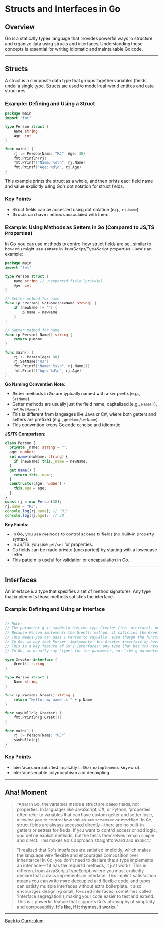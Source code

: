 # Structs and Interfaces in Go

## Overview

Go is a statically typed language that provides powerful ways to structure and organize data using structs and interfaces. Understanding these concepts is essential for writing idiomatic and maintainable Go code.

---

## Structs

A struct is a composite data type that groups together variables (fields) under a single type. Structs are used to model real-world entities and data structures.

### Example: Defining and Using a Struct
```go
package main
import "fmt"

type Person struct {
    Name string
    Age  int
}

func main() {
    rj := Person{Name: "RJ", Age: 30}
    fmt.Println(rj)
    fmt.Printf("Name: %s\n", rj.Name)
    fmt.Printf("Age: %d\n", rj.Age)
}
```

This example prints the struct as a whole, and then prints each field name and value explicitly using Go's dot notation for struct fields.

### Key Points
- Struct fields can be accessed using dot notation (e.g., `rj.Name`).
- Structs can have methods associated with them.

### Example: Using Methods as Setters in Go (Compared to JS/TS Properties)

In Go, you can use methods to control how struct fields are set, similar to how you might use setters in JavaScript/TypeScript properties. Here's an example:

```go
package main
import "fmt"

type Person struct {
    name string // unexported field (private)
    Age  int
}

// Setter method for name
func (p *Person) SetName(newName string) {
    if (newName != "") {
        p.name = newName
    }
}

// Getter method for name
func (p Person) Name() string {
    return p.name
}

func main() {
    rj := Person{Age: 30}
    rj.SetName("RJ")
    fmt.Printf("Name: %s\n", rj.Name())
    fmt.Printf("Age: %d\n", rj.Age)
}
```

**Go Naming Convention Note:**
- Setter methods in Go are typically named with a `Set` prefix (e.g., `SetName`).
- Getter methods are usually just the field name, capitalized (e.g., `Name()`), not `GetName()`.
- This is different from languages like Java or C#, where both getters and setters are prefixed (e.g., `getName`/`setName`).
- This convention keeps Go code concise and idiomatic.

**JS/TS Comparison:**
```typescript
class Person {
  private _name: string = "";
  age: number;
  set name(newName: string) {
    if (newName) this._name = newName;
  }
  get name() {
    return this._name;
  }
  constructor(age: number) {
    this.age = age;
  }
}
const rj = new Person(30);
rj.name = "RJ";
console.log(rj.name); // "RJ"
console.log(rj.age);  // 30
```

**Key Points:**
- In Go, you use methods to control access to fields (no built-in property syntax).
- In JS/TS, you use `get`/`set` for properties.
- Go fields can be made private (unexported) by starting with a lowercase letter.
- This pattern is useful for validation or encapsulation in Go.

---

## Interfaces

An interface is a type that specifies a set of method signatures. Any type that implements those methods satisfies the interface.

### Example: Defining and Using an Interface
```go

// Note:
// The parameter g in sayHello has the type Greeter (the interface), not Person (the struct).
// Because Person implements the Greet() method, it satisfies the Greeter interface.
// This means you can pass a Person to sayHello, even though the function expects a Greeter.
// In Go, we say that Person 'implements' the Greeter interface by having the required method(s).
// This is a key feature of Go's interfaces: any type that has the necessary methods automatically satisfies the interface (implicit implementation).
// In Go, we usually say 'type' for the parameter, so: 'the g parameter's type is Greeter.'

type Greeter interface {
    Greet() string
}

type Person struct {
    Name string
}

func (p Person) Greet() string {
    return "Hello, my name is " + p.Name
}

func sayHello(g Greeter) {
    fmt.Println(g.Greet())
}

func main() {
    rj := Person{Name: "RJ"}
    sayHello(rj)
}
```

### Key Points
- Interfaces are satisfied implicitly in Go (no `implements` keyword).
- Interfaces enable polymorphism and decoupling.

---

## Aha! Moment
> "Aha! In Go, the variables inside a struct are called fields, not properties. In languages like JavaScript, C#, or Python, 'properties' often refer to variables that can have custom getter and setter logic, allowing you to control how values are accessed or modified. In Go, struct fields are always accessed directly—there are no built-in getters or setters for fields. If you want to control access or add logic, you define explicit methods, but the fields themselves remain simple and direct. This makes Go's approach straightforward and explicit."

> "I realized that Go's interfaces are satisfied implicitly, which makes the language very flexible and encourages composition over inheritance! In Go, you don't need to declare that a type implements an interface—if it has the required methods, it just works. This is different from JavaScript/TypeScript, where you must explicitly declare that a class implements an interface. This implicit satisfaction means you can write more decoupled and flexible code, and types can satisfy multiple interfaces without extra boilerplate. It also encourages designing small, focused interfaces (sometimes called 'interface segregation'), making your code easier to test and extend. This is a powerful feature that supports Go's philosophy of simplicity and composability. __It's like, if it rhymes, it works.__"

---

[Back to Curriculum](curriculum.md)
